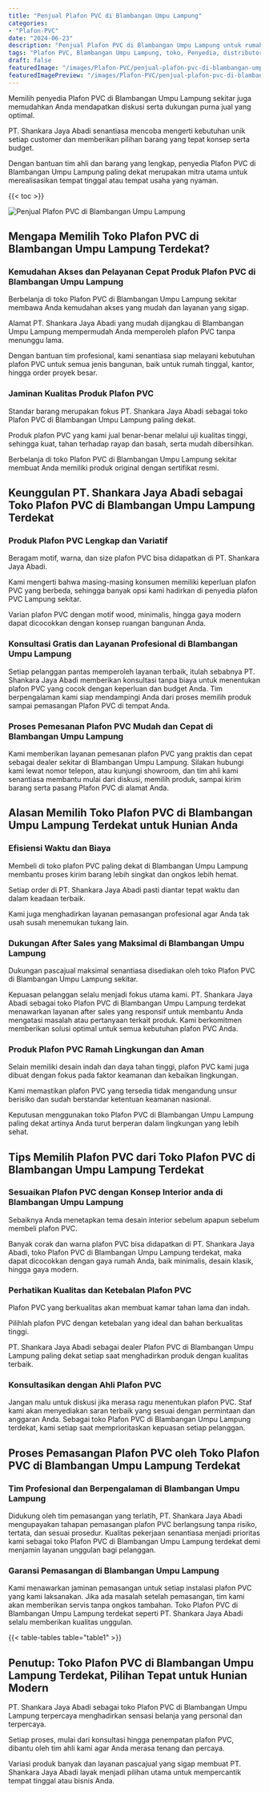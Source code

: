 ```yaml
---
title: "Penjual Plafon PVC di Blambangan Umpu Lampung"
categories:
- "Plafon-PVC"
date: "2024-06-23"
description: "Penjual Plafon PVC di Blambangan Umpu Lampung untuk rumah, perkantoran, serta gerai. Material unggulan, beragam motif, pilihan warna menarik, dengan servis penempatan oleh tenaga ahli ahli serta jaminan resmi!|Jasa penjualan Plafon PVC di Blambangan Umpu Lampung bagi keperluan tempat tinggal, perkantoran, maupun ritel, dengan produk berkualitas dan penempatan oleh teknisi berpengalaman serta garansi resmi.|Solusi Plafon PVC di Blambangan Umpu Lampung yang terpercaya untuk rumah, kantor, serta ritel, dengan material berkualitas dan instalasi oleh tenaga ahli berpengalaman dan garansi resmi.|Distribusi Plafon PVC di Blambangan Umpu Lampung untuk hunian, kantor, serta ritel, beserta material unggulan dan penempatan dikerjakan oleh tim ahli, lengkap beserta kepastian resmi.}"
tags: "Plafon PVC, Blambangan Umpu Lampung, toko, Penyedia, distributor"
draft: false
featuredImage: "/images/Plafon-PVC/penjual-plafon-pvc-di-blambangan-umpu-lampung.png"
featuredImagePreview: "/images/Plafon-PVC/penjual-plafon-pvc-di-blambangan-umpu-lampung.png"
---
```


Memilih penyedia Plafon PVC di Blambangan Umpu Lampung sekitar juga memudahkan Anda mendapatkan diskusi serta dukungan purna jual yang optimal.

PT. Shankara Jaya Abadi senantiasa mencoba mengerti kebutuhan unik setiap customer dan memberikan pilihan barang yang tepat konsep serta budget.

Dengan bantuan tim ahli dan barang yang lengkap, penyedia Plafon PVC di Blambangan Umpu Lampung paling dekat merupakan mitra utama untuk merealisasikan tempat tinggal atau tempat usaha yang nyaman.

{{< toc >}}

![Penjual Plafon PVC di Blambangan Umpu Lampung](/images/Plafon-PVC/Penjual-Plafon-PVC-di-Blambangan-Umpu-Lampung.png)

## Mengapa Memilih Toko Plafon PVC di Blambangan Umpu Lampung Terdekat?

### Kemudahan Akses dan Pelayanan Cepat Produk Plafon PVC di Blambangan Umpu Lampung

Berbelanja di toko Plafon PVC di Blambangan Umpu Lampung sekitar membawa Anda kemudahan akses yang mudah dan layanan yang sigap.

Alamat PT. Shankara Jaya Abadi yang mudah dijangkau di Blambangan Umpu Lampung mempermudah Anda memperoleh plafon PVC tanpa menunggu lama.

Dengan bantuan tim profesional, kami senantiasa siap melayani kebutuhan plafon PVC untuk semua jenis bangunan, baik untuk rumah tinggal, kantor, hingga order proyek besar.

### Jaminan Kualitas Produk Plafon PVC

Standar barang merupakan fokus PT. Shankara Jaya Abadi sebagai toko Plafon PVC di Blambangan Umpu Lampung paling dekat.

Produk plafon PVC yang kami jual benar-benar melalui uji kualitas tinggi, sehingga kuat, tahan terhadap rayap dan basah, serta mudah dibersihkan.

Berbelanja di toko Plafon PVC di Blambangan Umpu Lampung sekitar membuat Anda memiliki produk original dengan sertifikat resmi.

## Keunggulan PT. Shankara Jaya Abadi sebagai Toko Plafon PVC di Blambangan Umpu Lampung Terdekat

### Produk Plafon PVC Lengkap dan Variatif

Beragam motif, warna, dan size plafon PVC bisa didapatkan di PT. Shankara Jaya Abadi.

Kami mengerti bahwa masing-masing konsumen memiliki keperluan plafon PVC yang berbeda, sehingga banyak opsi kami hadirkan di penyedia plafon PVC Lampung sekitar.

Varian plafon PVC dengan motif wood, minimalis, hingga gaya modern dapat dicocokkan dengan konsep ruangan bangunan Anda.

### Konsultasi Gratis dan Layanan Profesional di Blambangan Umpu Lampung

Setiap pelanggan pantas memperoleh layanan terbaik, itulah sebabnya PT. Shankara Jaya Abadi memberikan konsultasi tanpa biaya untuk menentukan plafon PVC yang cocok dengan keperluan dan budget Anda. Tim berpengalaman kami siap mendampingi Anda dari proses memilih produk sampai pemasangan Plafon PVC di tempat Anda.

### Proses Pemesanan Plafon PVC Mudah dan Cepat di Blambangan Umpu Lampung

Kami memberikan layanan pemesanan plafon PVC yang praktis dan cepat sebagai dealer sekitar di Blambangan Umpu Lampung. Silakan hubungi kami lewat nomor telepon, atau kunjungi showroom, dan tim ahli kami senantiasa membantu mulai dari diskusi, memilih produk, sampai kirim barang serta pasang Plafon PVC di alamat Anda.

## Alasan Memilih Toko Plafon PVC di Blambangan Umpu Lampung Terdekat untuk Hunian Anda

### Efisiensi Waktu dan Biaya

Membeli di toko plafon PVC paling dekat di Blambangan Umpu Lampung membantu proses kirim barang lebih singkat dan ongkos lebih hemat.

Setiap order di PT. Shankara Jaya Abadi pasti diantar tepat waktu dan dalam keadaan terbaik.

Kami juga menghadirkan layanan pemasangan profesional agar Anda tak usah susah menemukan tukang lain.

### Dukungan After Sales yang Maksimal di Blambangan Umpu Lampung

Dukungan pascajual maksimal senantiasa disediakan oleh toko Plafon PVC di Blambangan Umpu Lampung sekitar.

Kepuasan pelanggan selalu menjadi fokus utama kami. PT. Shankara Jaya Abadi sebagai toko Plafon PVC di Blambangan Umpu Lampung terdekat menawarkan layanan after sales yang responsif untuk membantu Anda mengatasi masalah atau pertanyaan terkait produk. Kami berkomitmen memberikan solusi optimal untuk semua kebutuhan plafon PVC Anda.

### Produk Plafon PVC Ramah Lingkungan dan Aman

Selain memiliki desain indah dan daya tahan tinggi, plafon PVC kami juga dibuat dengan fokus pada faktor keamanan dan kebaikan lingkungan.

Kami memastikan plafon PVC yang tersedia tidak mengandung unsur berisiko dan sudah berstandar ketentuan keamanan nasional.

Keputusan menggunakan toko Plafon PVC di Blambangan Umpu Lampung paling dekat artinya Anda turut berperan dalam lingkungan yang lebih sehat.

## Tips Memilih Plafon PVC dari Toko Plafon PVC di Blambangan Umpu Lampung Terdekat

### Sesuaikan Plafon PVC dengan Konsep Interior anda di Blambangan Umpu Lampung

Sebaiknya Anda menetapkan tema desain interior sebelum apapun sebelum membeli plafon PVC.

Banyak corak dan warna plafon PVC bisa didapatkan di PT. Shankara Jaya Abadi, toko Plafon PVC di Blambangan Umpu Lampung terdekat, maka dapat dicocokkan dengan gaya rumah Anda, baik minimalis, desain klasik, hingga gaya modern.

### Perhatikan Kualitas dan Ketebalan Plafon PVC

Plafon PVC yang berkualitas akan membuat kamar tahan lama dan indah.

Pilihlah plafon PVC dengan ketebalan yang ideal dan bahan berkualitas tinggi.

PT. Shankara Jaya Abadi sebagai dealer Plafon PVC di Blambangan Umpu Lampung paling dekat setiap saat menghadirkan produk dengan kualitas terbaik.

### Konsultasikan dengan Ahli Plafon PVC

Jangan malu untuk diskusi jika merasa ragu menentukan plafon PVC. Staf kami akan menyediakan saran terbaik yang sesuai dengan permintaan dan anggaran Anda. Sebagai toko Plafon PVC di Blambangan Umpu Lampung terdekat, kami setiap saat memprioritaskan kepuasan setiap pelanggan.

## Proses Pemasangan Plafon PVC oleh Toko Plafon PVC di Blambangan Umpu Lampung Terdekat

### Tim Profesional dan Berpengalaman di Blambangan Umpu Lampung

Didukung oleh tim pemasangan yang terlatih, PT. Shankara Jaya Abadi mengupayakan tahapan pemasangan plafon PVC berlangsung tanpa risiko, tertata, dan sesuai prosedur. Kualitas pekerjaan senantiasa menjadi prioritas kami sebagai toko Plafon PVC di Blambangan Umpu Lampung terdekat demi menjamin layanan unggulan bagi pelanggan.

### Garansi Pemasangan di Blambangan Umpu Lampung

Kami menawarkan jaminan pemasangan untuk setiap instalasi plafon PVC yang kami laksanakan. Jika ada masalah setelah pemasangan, tim kami akan memberikan servis tanpa ongkos tambahan. Toko Plafon PVC di Blambangan Umpu Lampung terdekat seperti PT. Shankara Jaya Abadi selalu memberikan kualitas unggulan.

{{< table-tables table="table1" >}}

## Penutup: Toko Plafon PVC di Blambangan Umpu Lampung Terdekat, Pilihan Tepat untuk Hunian Modern

PT. Shankara Jaya Abadi sebagai toko Plafon PVC di Blambangan Umpu Lampung terpercaya menghadirkan sensasi belanja yang personal dan terpercaya.

Setiap proses, mulai dari konsultasi hingga penempatan plafon PVC, dibantu oleh tim ahli kami agar Anda merasa tenang dan percaya.

Variasi produk banyak dan layanan pascajual yang sigap membuat PT. Shankara Jaya Abadi layak menjadi pilihan utama untuk mempercantik tempat tinggal atau bisnis Anda.
